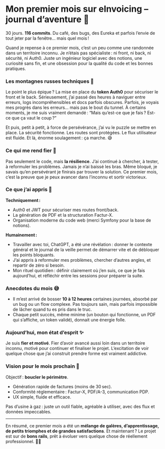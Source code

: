 # Mon premier mois sur eInvoicing – journal d’aventure 🚀

30 jours. **116 commits**. Du café, des bugs, des Eureka et parfois l’envie de tout jeter par la fenêtre… mais quel mois !  

Quand je repense à ce premier mois, c’est un peu comme une randonnée dans un territoire inconnu. Je n’étais pas spécialiste : ni front, ni back, ni sécurité, ni Auth0. Juste un ingénieur logiciel avec des notions, une curiosité sans fin, et une obsession pour la qualité du code et les bonnes pratiques.  

### Les montagnes russes techniques 🎢  

Le point le plus épique ? La mise en place du **token Auth0** pour sécuriser le front et le back. Sérieusement, j’ai passé des heures à naviguer entre erreurs, logs incompréhensibles et docs parfois obscures. Parfois, je voyais mes progrès dans les erreurs… mais pas le bout du tunnel. À certains moments, je me suis vraiment demandé : “Mais qu’est-ce que je fais ? Est-ce que ça vaut le coup ?”  

Et puis, petit à petit, à force de persévérance, j’ai vu le puzzle se mettre en place. La sécurité fonctionne. Les routes sont protégées. Le flux utilisateur est fluide. Et là, énorme soulagement : ça marche. 😅  

### Ce qui me rend fier 💪  

Pas seulement le code, mais **la résilience**. J’ai continué à chercher, à tester, à reformuler les problèmes. Jamais je n’ai baissé les bras. Même bloqué, je savais qu’en persévérant je finirais par trouver la solution. Ce premier mois, c’est la preuve que je peux avancer dans l’inconnu et sortir victorieux.  

### Ce que j’ai appris 🌱  

**Techniquement :**  
- Auth0 et JWT pour sécuriser mes routes front/back.  
- La génération de PDF et la structuration Factur-X.  
- Organisation moderne du code web (merci Symfony pour la base de notions).  

**Humainement :**  
- Travailler avec toi, ChatGPT, a été une révélation : donner le contexte général et le journal de la veille permet de démarrer vite et de débloquer les points bloquants.  
- J’ai appris à reformuler mes problèmes, chercher d’autres angles, et repartir de zéro si besoin.  
- Mon rituel quotidien : définir clairement où j’en suis, ce que je fais aujourd’hui, et réfléchir entre les sessions pour préparer la suite.  

### Anecdotes du mois 😅  

- Il m’est arrivé de bosser **10 à 12 heures** certaines journées, absorbé par un bug ou un flow complexe. Pas toujours sain, mais parfois impossible de lâcher quand tu es pris dans le truc.  
- Chaque petit succès, même minime (un bouton qui fonctionne, un PDF qui s’affiche, un token validé), donnait une énergie folle.  

### Aujourd’hui, mon état d’esprit ✨  

Je suis **fier et motivé**. Fier d’avoir avancé aussi loin dans un territoire inconnu, motivé pour continuer et finaliser le projet. L’excitation de voir quelque chose que j’ai construit prendre forme est vraiment addictive.  

### Vision pour le mois prochain 🔭  

Objectif : **boucler le périmètre**.  
- Génération rapide de factures (moins de 30 sec).  
- Conformité réglementaire : Factur-X, PDF/A-3, communication PDP.  
- UX simple, fluide et efficace.  

Pas d’usine à gaz : juste un outil fiable, agréable à utiliser, avec des flux et données impeccables.  

---

En résumé, ce premier mois a été un **mélange de galères, d’apprentissage, de petits triomphes et de grandes satisfactions**. Et maintenant ? Le projet est sur de **bons rails**, prêt à évoluer vers quelque chose de réellement professionnel. 💪🚀  
